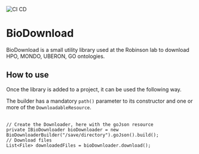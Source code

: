 ![CI CD](https://github.com/TheJacksonLaboratory/biodownload/actions/workflows/cicd.yml/badge.svg)

# BioDownload
BioDownload is a small utility library used at the Robinson lab to download HPO, MONDO, UBERON, GO ontologies.   

## How to use
Once the library is added to a project, it can be used the following way.

The builder has a mandatory <code>path()</code> parameter to its constructor and one or more of the <code>DownloadableResource</code>.<br><br>
```
// Create the Downloader, here with the goJson resource
private IBioDownloader bioDownloader = new BioDownloaderBuilder("/save/directory").goJson().build();
// Download files
List<File> downloadedFiles = bioDownloader.download();
```

